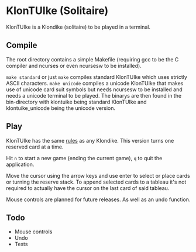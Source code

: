 # KlonTUIke (Solitaire)

KlonTUIke is a Klondike (solitaire) to be played in a terminal.

## Compile

The root directory contains a simple Makefile (requiring gcc to be the C
compiler and ncurses or even ncursesw to be installed).

`make standard` or just `make` compiles standard KlonTUIke which uses strictly
ASCII characters. `make unicode` compiles a unicode KlonTUIke that makes use of
unicode card suit symbols but needs ncursesw to be installed and needs a unicode
terminal to be played. The binarys are then found in the bin-directory with
klontuike being standard KlonTUIke and klontuike_unicode being the unicode
version.

## Play

KlonTUIke has the same
[rules](https://en.wikipedia.org/wiki/Klondike_(solitaire)#Rules) as any
Klondike. This version turns one reserved card at a time.

Hit `n` to start a new game (ending the current game), `q` to quit the
application.

Move the cursor using the arrow keys and use enter to select or place cards or
turning the reserve stack. To append selected cards to a tableau it's not
required to actually have the cursor on the last card of said tableau.

Mouse controls are planned for future releases. As well as an undo function.

## Todo

* Mouse controls
* Undo
* Tests
